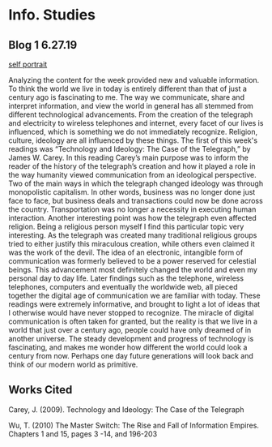 # Info. Studies 
## Blog 1 6.27.19

  [self portrait](self_portrait.html)
  
  Analyzing the content for the week provided new and valuable information. To think the world we live in today is entirely different than that of just a century ago is fascinating to me. The way we communicate, share and interpret information, and view the world in general has all stemmed from different technological advancements. From the creation of the telegraph and electricity to wireless telephones and internet, every facet of our lives is influenced, which is something we do not immediately recognize. Religion, culture, ideology are all influenced by these things.
  The first of this week's readings was “Technology and Ideology: The Case of the Telegraph,” by James W. Carey. In this reading Carey’s main purpose was to inform the reader of the history of the telegraph’s creation and how it played a role in the way humanity viewed communication from an ideological perspective. Two of the main ways in which the telegraph changed ideology was through monopolistic capitalism. In other words, business was no longer done just face to face, but business deals and transactions could now be done across the country. Transportation was no longer a necessity in executing human interaction. Another interesting point was how the telegraph even affected religion. Being a religious person myself I find this particular topic very interesting. As the telegraph was created many traditional religious groups tried to either justify this miraculous creation, while others even claimed it was the work of the devil. The idea of an electronic, intangible form of communication was formerly believed to be a power reserved for celestial beings. This advancement most definitely changed the world and even my personal day to day life. Later findings such as the telephone, wireless telephones, computers and eventually the worldwide web, all pieced together the digital age of communication we are familiar with today.
     These readings were extremely informative, and brought to light a lot of ideas that I otherwise would have never stopped to recognize. The miracle of digital communication is often taken for granted, but the reality is that we live in a world that just over a century ago, people could have only dreamed of in another universe. The steady development and progress of technology is fascinating, and makes me wonder how different the world could look a century from now. Perhaps one day future generations will look back and think of our modern world as primitive.

## Works Cited
Carey, J. (2009). Technology and Ideology: The Case of the Telegraph

Wu, T. (2010) The Master Switch: The Rise and Fall of Information Empires. Chapters 1 and 15, pages 3 -14, and 196-203

